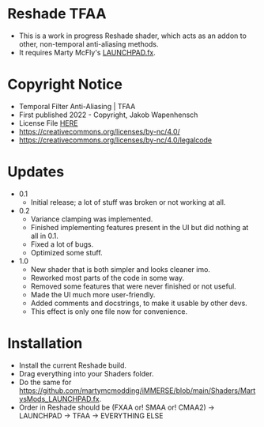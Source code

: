 # Reshade TFAA
- This is a work in progress Reshade shader, which acts as an addon to other, non-temporal anti-aliasing methods.
- It requires Marty McFly's [LAUNCHPAD.fx](https://github.com/martymcmodding/iMMERSE/blob/main/Shaders/MartysMods_LAUNCHPAD.fx).

# Copyright Notice
 - Temporal Filter Anti-Aliasing | TFAA
 - First published 2022 - Copyright, Jakob Wapenhensch
 - License File [HERE](LICENSE)
 - https://creativecommons.org/licenses/by-nc/4.0/
 - https://creativecommons.org/licenses/by-nc/4.0/legalcode
  
# Updates
- 0.1 
  - Initial release; a lot of stuff was broken or not working at all.
- 0.2 
  - Variance clamping was implemented.
  - Finished implementing features present in the UI but did nothing at all in 0.1.
  - Fixed a lot of bugs.
  - Optimized some stuff.
- 1.0
  - New shader that is both simpler and looks cleaner imo.
  - Reworked most parts of the code in some way.
  - Removed some features that were never finished or not useful.
  - Made the UI much more user-friendly.
  - Added comments and docstrings, to make it usable by other devs.
  - This effect is only one file now for convenience.


# Installation
- Install the current Reshade build.
- Drag everything into your Shaders folder.
- Do the same for https://github.com/martymcmodding/iMMERSE/blob/main/Shaders/MartysMods_LAUNCHPAD.fx.
- Order in Reshade should be (FXAA or! SMAA or! CMAA2) -> LAUNCHPAD -> TFAA -> EVERYTHING ELSE

